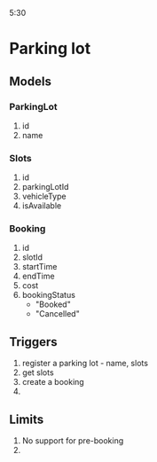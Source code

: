 5:30
# Parking lot

## Models
### ParkingLot
1. id
2. name

### Slots
1. id
2. parkingLotId
3. vehicleType
4. isAvailable

### Booking
1. id
2. slotId
3. startTime
4. endTime
5. cost
6. bookingStatus
   - "Booked"
   - "Cancelled"

## Triggers
1. register a parking lot - name, slots
2. get slots
3. create a booking
4. 


## Limits
1. No support for pre-booking
2. 


